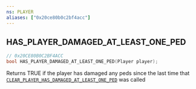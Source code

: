 ```yaml
---
ns: PLAYER
aliases: ["0x20ce80b0c2bf4acc"]
---
```

## HAS_PLAYER_DAMAGED_AT_LEAST_ONE_PED

```c
// 0x20CE80B0C2BF4ACC
bool HAS_PLAYER_DAMAGED_AT_LEAST_ONE_PED(Player player);
```

Returns TRUE if the player has damaged any peds since the last time that [`CLEAR_PLAYER_HAS_DAMAGED_AT_LEAST_ONE_PED`](#_0xF0B67A4DE6AB5F98) was called

